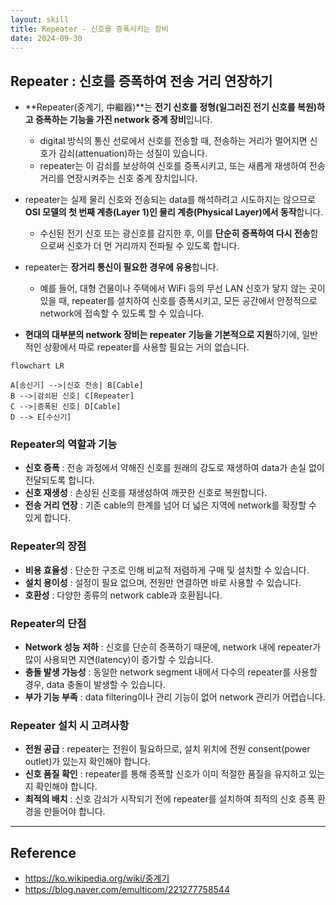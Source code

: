 ```yaml
---
layout: skill
title: Repeater - 신호를 증폭시키는 장비
date: 2024-09-30
---
```





## Repeater : 신호를 증폭하여 전송 거리 연장하기

- **Repeater(중계기, 中繼器)**는 **전기 신호를 정형(일그러진 전기 신호를 복원)하고 증폭하는 기능을 가진 network 중계 장비**입니다.
    - digital 방식의 통신 선로에서 신호를 전송할 때, 전송하는 거리가 멀어지면 신호가 감쇠(attenuation)하는 성질이 있습니다.
    - repeater는 이 감쇠를 보상하여 신호를 증폭시키고, 또는 새롭게 재생하여 전송 거리를 연장시켜주는 신호 중계 장치입니다.

- repeater는 실제 물리 신호와 전송되는 data를 해석하려고 시도하지는 않으므로 **OSI 모델의 첫 번째 계층(Layer 1)인 물리 계층(Physical Layer)에서 동작**합니다.
    - 수신된 전기 신호 또는 광신호를 감지한 후, 이를 **단순히 증폭하여 다시 전송**함으로써 신호가 더 먼 거리까지 전파될 수 있도록 합니다.

- repeater는 **장거리 통신이 필요한 경우에 유용**합니다.
    - 예를 들어, 대형 건물이나 주택에서 WiFi 등의 무선 LAN 신호가 닿지 않는 곳이 있을 때, repeater를 설치하여 신호를 증폭시키고, 모든 공간에서 안정적으로 network에 접속할 수 있도록 할 수 있습니다.

- **현대의 대부분의 network 장비는 repeater 기능을 기본적으로 지원**하기에, 일반적인 상황에서 따로 repeater를 사용할 필요는 거의 없습니다.

```mermaid
flowchart LR

A[송신기] -->|신호 전송| B[Cable]
B -->|감쇠된 신호| C[Repeater]
C -->|증폭된 신호| D[Cable]
D --> E[수신기]
```


### Repeater의 역할과 기능

- **신호 증폭** : 전송 과정에서 약해진 신호를 원래의 강도로 재생하여 data가 손실 없이 전달되도록 합니다.
- **신호 재생성** : 손상된 신호를 재생성하여 깨끗한 신호로 복원합니다.
- **전송 거리 연장** : 기존 cable의 한계를 넘어 더 넓은 지역에 network를 확장할 수 있게 합니다.


### Repeater의 장점

- **비용 효율성** : 단순한 구조로 인해 비교적 저렴하게 구매 및 설치할 수 있습니다.
- **설치 용이성** : 설정이 필요 없으며, 전원만 연결하면 바로 사용할 수 있습니다.
- **호환성** : 다양한 종류의 network cable과 호환됩니다.


### Repeater의 단점

- **Network 성능 저하** : 신호를 단순히 증폭하기 때문에, network 내에 repeater가 많이 사용되면 지연(latency)이 증가할 수 있습니다.
- **충돌 발생 가능성** : 동일한 network segment 내에서 다수의 repeater를 사용할 경우, data 충돌이 발생할 수 있습니다.
- **부가 기능 부족** : data filtering이나 관리 기능이 없어 network 관리가 어렵습니다.


### Repeater 설치 시 고려사항

- **전원 공급** : repeater는 전원이 필요하므로, 설치 위치에 전원 consent(power outlet)가 있는지 확인해야 합니다.
- **신호 품질 확인** : repeater를 통해 증폭할 신호가 이미 적절한 품질을 유지하고 있는지 확인해야 합니다.
- **최적의 배치** : 신호 감쇠가 시작되기 전에 repeater를 설치하여 최적의 신호 증폭 환경을 만들어야 합니다.




---




## Reference

- <https://ko.wikipedia.org/wiki/중계기>
- <https://blog.naver.com/emulticom/221277758544>

